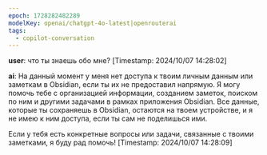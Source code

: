 ```yaml
---
epoch: 1728282482289
modelKey: openai/chatgpt-4o-latest|openrouterai
tags:
  - copilot-conversation
---
```


**user**: что ты знаешь обо мне?
[Timestamp: 2024/10/07 14:28:02]

**ai**: На данный момент у меня нет доступа к твоим личным данным или заметкам в Obsidian, если ты их не предоставил напрямую. Я могу помочь тебе с организацией информации, созданием заметок, поиском по ним и другими задачами в рамках приложения Obsidian. Все данные, которые ты сохраняешь в Obsidian, остаются на твоем устройстве, и я не имею к ним доступа, если ты сам не поделишься ими. 

Если у тебя есть конкретные вопросы или задачи, связанные с твоими заметками, я буду рад помочь!
[Timestamp: 2024/10/07 14:28:09]